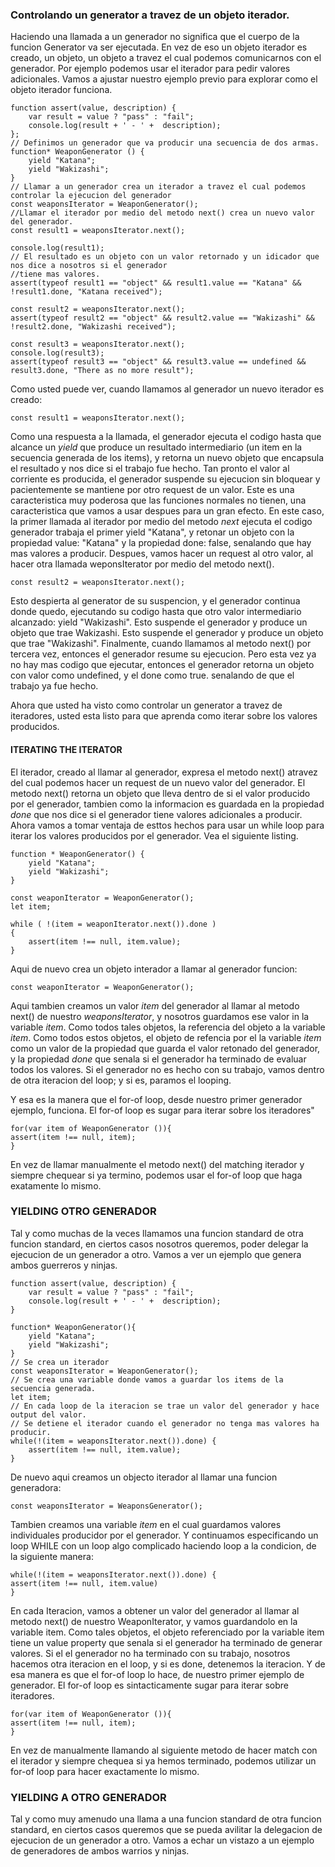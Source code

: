 ### Controlando un generator a travez de un objeto iterador.

Haciendo una llamada a un generador no  significa que el cuerpo de la funcion Generator va ser ejecutada. En vez de eso 
un objeto iterador es creado, un objeto, un objeto a travez el cual podemos comunicarnos con el generador. Por ejemplo 
podemos usar el iterador para pedir valores adicionales. Vamos a ajustar nuestro ejemplo previo para explorar como el 
objeto iterador funciona.

```
function assert(value, description) {
    var result = value ? "pass" : "fail";
    console.log(result + ' - ' +  description);
};
// Definimos un generador que va producir una secuencia de dos armas.
function* WeaponGenerator () {
    yield "Katana";
    yield "Wakizashi";
}
// Llamar a un generador crea un iterador a travez el cual podemos controlar la ejecucion del generador
const weaponsIterator = WeaponGenerator();
//Llamar el iterador por medio del metodo next() crea un nuevo valor del generador.
const result1 = weaponsIterator.next();

console.log(result1);
// El resultado es un objeto con un valor retornado y un idicador que nos dice a nosotros si el generador
//tiene mas valores.
assert(typeof result1 == "object" && result1.value == "Katana" && !result1.done, "Katana received");

const result2 = weaponsIterator.next();
assert(typeof result2 == "object" && result2.value == "Wakizashi" && !result2.done, "Wakizashi received");

const result3 = weaponsIterator.next();
console.log(result3);
assert(typeof result3 == "object" && result3.value == undefined && result3.done, "There as no more result");
```

Como usted puede ver, cuando llamamos al generador un nuevo iterador es creado:

```
const result1 = weaponsIterator.next();
```

Como una respuesta a la llamada, el generador ejecuta el codigo hasta que alcance un *yield* que produce un resultado 
intermediario (un item en la secuencia generada de los items), y retorna un nuevo objeto que encapsula el resultado y 
nos dice si el trabajo fue hecho.
Tan pronto el valor al corriente es producida, el generador suspende su ejecucion sin bloquear y pacientemente se mantiene 
por otro request de un valor. Este es una caracteristica muy poderosa que las funciones normales no tienen, una caracteristica
que vamos a usar despues para un gran efecto.
En este caso, la primer llamada al iterador por medio del metodo *next*  ejecuta el codigo generador trabaja el primer
yield "Katana", y retonar un objeto con la propiedad value: "Katana" y la propiedad done: false, senalando que hay mas 
valores a producir.
Despues, vamos hacer un request al otro valor, al hacer otra llamada weponsIterator por medio del metodo next().

```
const result2 = weaponsIterator.next();
```

Esto despierta al generator de su suspencion, y el generador continua donde quedo, ejecutando su codigo hasta que otro 
valor intermediario alcanzado: yield "Wakizashi". Esto suspende el generador y produce un objeto que trae Wakizashi.
Esto suspende el generador y produce un objeto que trae "Wakizashi".
Finalmente, cuando llamamos al metodo next() por tercera vez, entonces el generador resume su ejecucion. Pero esta vez 
ya no hay mas codigo que ejecutar, entonces el generador  retorna un objeto con valor como undefined, y el done como true.
senalando de que el trabajo ya fue hecho.

Ahora que usted ha visto como controlar un generator a travez de iteradores, usted esta listo para que aprenda como iterar
sobre los valores producidos.

#### ITERATING THE ITERATOR

El iterador, creado al llamar al generador, expresa el metodo next() atravez del cual podemos hacer un request de un 
nuevo valor del generador. El metodo next() retorna un objeto que lleva dentro de si el valor producido por el 
generador, tambien como la informacion es guardada en la propiedad *done*  que nos dice si el generador tiene valores 
adicionales a producir.
Ahora vamos a tomar ventaja de esttos hechos para usar un while loop para iterar los valores producidos por el generador.
Vea el siguiente listing.

```
function * WeaponGenerator() {
    yield "Katana";
    yield "Wakizashi";
}

const weaponIterator = WeaponGenerator();
let item;

while ( !(item = weaponIterator.next()).done )
{
    assert(item !== null, item.value);
}
```

Aqui de nuevo crea un objeto interador a llamar al generador funcion:
```
const weaponIterator = WeaponGenerator();
```

Aqui tambien creamos un valor *item* del generador al llamar al metodo next() de nuestro *weaponsIterator*, y nosotros 
guardamos ese valor in la variable *item*. Como todos tales objetos, la referencia del objeto a la variable *item*. Como
 todos estos objetos, el objeto de refencia por el la variable *item* como un valor de la propiedad que guarda el valor 
retonado del generador, y la propiedad *done* que senala si el generador ha terminado de evaluar todos los valores. Si 
el generador no es hecho con su trabajo, vamos dentro de otra iteracion del loop; y si es, paramos el looping.

Y esa es la manera que el for-of loop, desde nuestro primer generador ejemplo, funciona. El for-of loop es sugar para 
iterar sobre los iteradores"

```
for(var item of WeaponGenerator ()){
assert(item !== null, item);
}
```

En vez de llamar manualmente el metodo next() del matching iterador y siempre chequear si ya termino, podemos usar el 
for-of loop que haga exatamente lo mismo.

### YIELDING OTRO GENERADOR

Tal y como muchas de la veces llamamos una funcion standard de otra funcion standard, en ciertos casos nosotros queremos, 
poder delegar la ejecucion de un generador a otro. Vamos a ver un ejemplo que genera ambos guerreros y ninjas.

```
function assert(value, description) {
    var result = value ? "pass" : "fail";
    console.log(result + ' - ' +  description);
}

function* WeaponGenerator(){
	yield "Katana";
	yield "Wakizashi";
}
// Se crea un iterador
const weaponsIterator = WeaponGenerator();
// Se crea una variable donde vamos a guardar los items de la secuencia generada.
let item;
// En cada loop de la iteracion se trae un valor del generador y hace output del valor.
// Se detiene el iterador cuando el generador no tenga mas valores ha producir.
while(!(item = weaponsIterator.next()).done) {
	assert(item !== null, item.value);
}
```
De nuevo aqui creamos un objecto iterador al llamar una funcion generadora:

```
const weaponsIterator = WeaponsGenerator();
```

Tambien creamos una variable *item* en el cual guardamos valores individuales producidor por el generador.
Y continuamos especificando un loop WHILE con un loop algo complicado haciendo loop a la condicion, de la
siguiente manera: 

```
while(!(item = weaponsIterator.next()).done) {
assert(item !== null, item.value)
}
```

En cada Iteracion, vamos a obtener un valor del generador al llamar al metodo next() de nuestro WeaponIterator,
y vamos guardandolo en la variable item. Como tales objetos, el objeto referenciado por la variable item tiene un
value property que senala si el generador ha terminado de generar valores. Si el el generador no ha terminado con 
su trabajo, nosotros hacemos otra iteracion en el loop, y si es done, detenemos la iteracion.
Y de esa manera es que el for-of loop lo hace, de nuestro primer ejemplo de generador. El for-of loop es 
sintacticamente sugar para iterar sobre iteradores.

```
for(var item of WeaponGenerator ()){
assert(item !== null, item);
}
```

En vez de manualmente llamando al siguiente metodo de hacer match con el iterador y siempre chequea si 
ya hemos terminado, podemos utilizar un for-of loop para hacer exactamente lo mismo.

### YIELDING A OTRO GENERADOR

Tal y como muy amenudo una llama a una funcion standard de otra funcion standard, en ciertos casos queremos
que se pueda avilitar la delegacion de ejecucion de un generador a otro. Vamos a echar un vistazo a un ejemplo de 
generadores de ambos warrios y ninjas.









